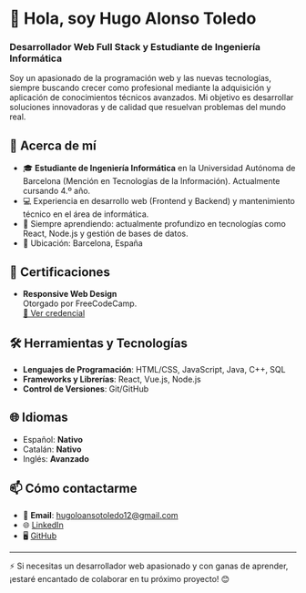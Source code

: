 # 👋 Hola, soy Hugo Alonso Toledo  

### Desarrollador Web Full Stack y Estudiante de Ingeniería Informática  

Soy un apasionado de la programación web y las nuevas tecnologías, siempre buscando crecer como profesional mediante la adquisición y aplicación de conocimientos técnicos avanzados. Mi objetivo es desarrollar soluciones innovadoras y de calidad que resuelvan problemas del mundo real.

## 🚀 Acerca de mí  
- 🎓 **Estudiante de Ingeniería Informática** en la Universidad Autónoma de Barcelona (Mención en Tecnologías de la Información). Actualmente cursando 4.º año.  
- 💻 Experiencia en desarrollo web (Frontend y Backend) y mantenimiento técnico en el área de informática.  
- 🌱 Siempre aprendiendo: actualmente profundizo en tecnologías como React, Node.js y gestión de bases de datos.  
- 📍 Ubicación: Barcelona, España  

## 📜 Certificaciones  
- **Responsive Web Design**  
  Otorgado por FreeCodeCamp.  
  [🔗 Ver credencial](https://www.freecodecamp.org/certification/HugoAlonso/responsive-web-design)
  
## 🛠️ Herramientas y Tecnologías  
- **Lenguajes de Programación**: HTML/CSS, JavaScript, Java, C++, SQL  
- **Frameworks y Librerías**: React, Vue.js, Node.js  
- **Control de Versiones**: Git/GitHub  

## 🌐 Idiomas  
- Español: **Nativo**  
- Catalán: **Nativo**  
- Inglés: **Avanzado**  

## 📫 Cómo contactarme   
- 📧 **Email**: [hugoloansotoledo12@gmail.com](mailto:hugoalonsotoledo12@gmail.com)  
- 🌐 [LinkedIn](https://www.linkedin.com/in/hugo-alonso-toledo)  
- 🖥️ [GitHub](https://github.com/Hugo-Alonso)

---

⚡ Si necesitas un desarrollador web apasionado y con ganas de aprender, ¡estaré encantado de colaborar en tu próximo proyecto! 😊  
